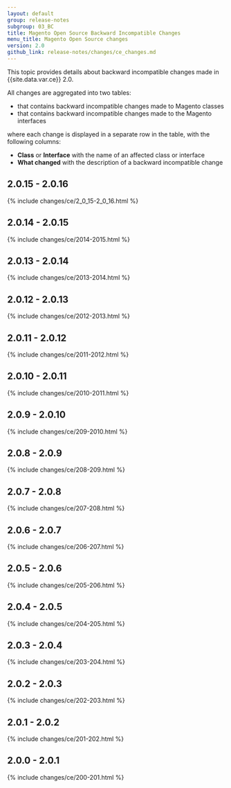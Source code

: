 ```yaml
---
layout: default
group: release-notes
subgroup: 03_BC
title: Magento Open Source Backward Incompatible Changes
menu_title: Magento Open Source changes
version: 2.0
github_link: release-notes/changes/ce_changes.md
---
```


This topic provides details about backward incompatible changes made in {{site.data.var.ce}} 2.0.

All changes are aggregated into two tables:

- that contains backward incompatible changes made to Magento classes
- that contains backward incompatible changes made to the Magento interfaces

where each change is displayed in a separate row in the table, with the following columns:

- **Class** or **Interface** with the name of an affected class or interface
- **What changed** with the description of a backward incompatible change

## 2.0.15 - 2.0.16

{% include changes/ce/2_0_15-2_0_16.html %}

## 2.0.14 - 2.0.15

{% include changes/ce/2014-2015.html %}

## 2.0.13 - 2.0.14

{% include changes/ce/2013-2014.html %}

## 2.0.12 - 2.0.13

{% include changes/ce/2012-2013.html %}

## 2.0.11 - 2.0.12

{% include changes/ce/2011-2012.html %}

## 2.0.10 - 2.0.11

{% include changes/ce/2010-2011.html %}

## 2.0.9 - 2.0.10

{% include changes/ce/209-2010.html %}

## 2.0.8 - 2.0.9

{% include changes/ce/208-209.html %}

## 2.0.7 - 2.0.8

{% include changes/ce/207-208.html %}

## 2.0.6 - 2.0.7

{% include changes/ce/206-207.html %}

## 2.0.5 - 2.0.6

{% include changes/ce/205-206.html %}

## 2.0.4 - 2.0.5

{% include changes/ce/204-205.html %}

## 2.0.3 - 2.0.4

{% include changes/ce/203-204.html %}

## 2.0.2 - 2.0.3

{% include changes/ce/202-203.html %}

## 2.0.1 - 2.0.2

{% include changes/ce/201-202.html %}

## 2.0.0 - 2.0.1

{% include changes/ce/200-201.html %}